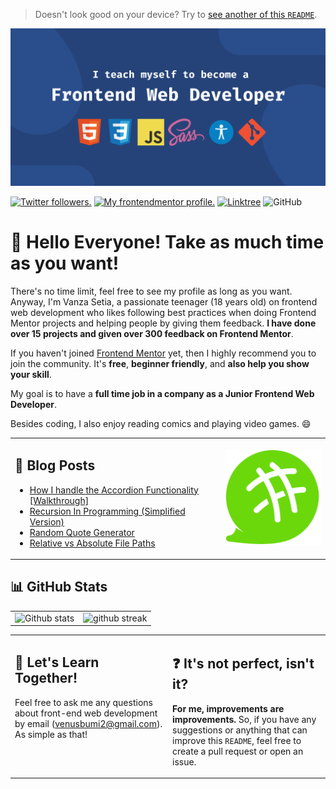 > Doesn't look good on your device? Try to [see another of this `README`](./README%20MOBILE.md).

![I teach myself to become a Frontend Web Developer](./images/banner.png)

<p align="left">
  <a href="https://twitter.com/vanzasetia" target="_blank"><img src="https://img.shields.io/twitter/follow/vanzasetia?logo=twitter&style=for-the-badge" alt="Twitter followers." /></a> 
  <a href="https://www.frontendmentor.io/profile/vanzasetia" target="_blank"><img src="https://img.shields.io/badge/Frontend Mentor-Vanza Setia-informational?style=for-the-badge&logo=frontendmentor" alt="My frontendmentor profile." /></a> 
  <a href="https://linktr.ee/vanzasetia" target="_blank"><img src="https://img.shields.io/badge/Linktree-Vanza Setia-brightgreen?style=for-the-badge&logo=linktree" alt="Linktree" /></a>
  <img alt="GitHub" src="https://img.shields.io/github/license/vanzasetia/vanzasetia?color=green&style=for-the-badge">
</p>

# :wave: Hello Everyone! Take as much time as you want!

There's no time limit, feel free to see my profile as long as you want. Anyway, I'm Vanza Setia, a passionate teenager (18 years old) on frontend web development who likes following best practices when doing Frontend Mentor projects and helping people by giving them feedback. **I have done over 15 projects and given over 300 feedback on Frontend Mentor**.

If you haven't joined [Frontend Mentor](https://www.frontendmentor.io/) yet, then I highly recommend you to join the community. It's **free**, **beginner friendly**, and **also help you show your skill**.

My goal is to have a **full time job in a company as a Junior Frontend Web Developer**.

Besides coding, I also enjoy reading comics and playing video games. :smile:

<table style="border: none">
  <tr >
  <td width="60%" valign="top">

## :book: Blog Posts

<!-- BLOG-POST-LIST:START -->

- [How I handle the Accordion Functionality [Walkthrough]](https://community.codenewbie.org/vanzasetia/how-i-handle-the-accordion-functionality-walkthrough-29n0)
- [Recursion In Programming &lpar;Simplified Version&rpar;](https://community.codenewbie.org/vanzasetia/recursion-in-programming-simplified-version-2792)
- [Random Quote Generator](https://community.codenewbie.org/vanzasetia/random-quote-generator-a8o)
- [Relative vs Absolute File Paths](https://community.codenewbie.org/vanzasetia/relative-vs-absolute-file-paths-4j1n)
<!-- BLOG-POST-LIST:END -->

  </td>
  <td width="30%" valign="center">

<a href="https://community.codenewbie.org/" target="_blank" rel="noopener" align="center">
<img src="./images/codenewbie.png" alt="">
</a>

  </td>
  </tr>
</table>

## :bar_chart: GitHub Stats

|                                                                                                           |                                                                                      |
| --------------------------------------------------------------------------------------------------------- | ------------------------------------------------------------------------------------ |
| ![Github stats](https://github-readme-stats.vercel.app/api?username=vanzasetia&show_icons=true&locale=en) | ![github streak](https://github-readme-streak-stats.herokuapp.com/?user=vanzasetia&) |

<table style="border: none">
  <tr>
  <td width="50%" valign="top">

## :raised_hands: Let's Learn Together!

Feel free to ask me any questions about front-end web development by email (<a href="mailto:venusbumi2@gmail.com">venusbumi2@gmail.com</a>). As simple as that!

  </td>
  <td width="50%" valign="top">

## :question: It's not perfect, isn't it?

**For me, improvements are improvements.** So, if you have any suggestions or anything that can improve this `README`, feel free to create a pull request or open an issue.

  </td>
  </tr>
</table>
